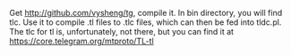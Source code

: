 Get http://github.com/vysheng/tg, compile it.  In bin directory, you
will find tlc.  Use it to compile .tl files to .tlc files, which can
then be fed into tldc.pl.  The tlc for tl is, unfortunately, not
there, but you can find it at https://core.telegram.org/mtproto/TL-tl
